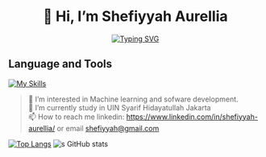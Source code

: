 <h1 align="center">👋 Hi, I’m Shefiyyah Aurellia</h1>


<div align="center">
  <a href="https://git.io/typing-svg">
    <img src="https://readme-typing-svg.herokuapp.com?font=Fira+Code&weight=500&size=34&pause=1000&color=B37A34&background=FF53EA00&random=false&width=435&lines=Show+Your+True+Colors" alt="Typing SVG">
  </a>
</div>

## Language and Tools
[![My Skills](https://skillicons.dev/icons?i=js,html,css,tensorflow,php,laravel,docker,python,mysql,java)](https://skillicons.dev)


> 👀 I’m interested in Machine learning and sofware development.<br>
> 🌱 I’m currently study in UIN Syarif Hidayatullah Jakarta<br>
> 📫 How to reach me linkedin: https://www.linkedin.com/in/shefiyyah-aurellia/ or email shefiyyah@gmail.com<br>

[![Top Langs](https://github-readme-stats.vercel.app/api/top-langs/?username=shefiyyahaurll&layout=donut-vertical)](https://github.com/shefiyyahaurll/github-readme-stats)
![s GitHub stats](https://github-readme-stats.vercel.app/api?username=shefiyyahaurll\&rank_icon=github)
<!---
shefiyyahaurll/shefiyyahaurll is a ✨ special ✨ repository because its `README.md` (this file) appears on your GitHub profile.
You can click the Preview link to take a look at your changes.
--->
